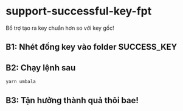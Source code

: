 # support-successful-key-fpt

Bổ trợ tạo ra key chuẩn hơn so với key gốc!

## B1: Nhét đống key vào folder SUCCESS_KEY

## B2: Chạy lệnh sau

```bash
yarn umbala
```

## B3: Tận hưởng thành quả thôi bae!
